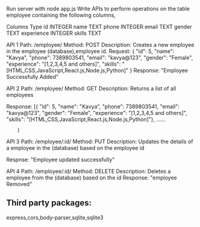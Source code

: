 Run server with node app.js
Write APIs to perform operations on the table employee containing the following columns,

Columns	Type
id	INTEGER
name	TEXT
phone	INTEGER
email	TEXT
gender TEXT
experience INTEGER 
skills TEXT 

API 1
Path: /employee/
Method: POST
Description:  Creates a new employee in the employee (database),employee id.
Request: 
 {
        "id": 5,
        "name": "Kavya",
        "phone": 7389803541,
        "email": "kavya@123",
        "gender": "Female",
        "experience": "[1,2,3,4,5 and others]",
        "skills": "[HTML,CSS,JavaScript,React.js,Node.js,Python]"
    } 
Response: 
  "Employee Successfully Added"

API 2 
Path: /employee/
Method: GET
Description:
Returns a list of all employees 

Response:
[{
   "id": 5,
        "name": "Kavya",
        "phone": 7389803541,
        "email": "kavya@123",
        "gender": "Female",
        "experience": "[1,2,3,4,5 and others]",
        "skills": "[HTML,CSS,JavaScript,React.js,Node.js,Python]"},
        ......

        ] 

API 3
Path: /employee/:id/
Method: PUT
Description:
Updates the details of a employee in the (database) based on the employee id

Respnse:
"Employee updated successfully"

API 4
Path: /employee/:id/
Method: DELETE
Description:
Deletes a employee from the (database) based on the id 
Response:
  "employee Removed" 

## Third party packages:
 express,cors,body-parser,sqlite,sqlite3

  
